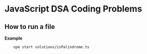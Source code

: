 # JavaScript DSA Coding Problems

## How to run a file

**Example**

```bash
    npm start solutions/isPalindrome.ts
```
